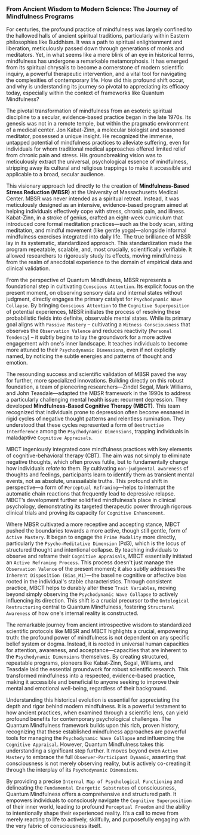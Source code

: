 ### From Ancient Wisdom to Modern Science: The Journey of Mindfulness Programs

For centuries, the profound practice of mindfulness was largely confined to the hallowed halls of ancient spiritual traditions, particularly within Eastern philosophies like Buddhism. It was a path to spiritual enlightenment and liberation, meticulously passed down through generations of monks and meditators. Yet, in what seems like a mere blink of an eye in historical terms, mindfulness has undergone a remarkable metamorphosis. It has emerged from its spiritual chrysalis to become a cornerstone of modern scientific inquiry, a powerful therapeutic intervention, and a vital tool for navigating the complexities of contemporary life. How did this profound shift occur, and why is understanding its journey so pivotal to appreciating its efficacy today, especially within the context of frameworks like Quantum Mindfulness?

The pivotal transformation of mindfulness from an esoteric spiritual discipline to a secular, evidence-based practice began in the late 1970s. Its genesis was not in a remote temple, but within the pragmatic environment of a medical center. Jon Kabat-Zinn, a molecular biologist and seasoned meditator, possessed a unique insight. He recognized the immense, untapped potential of mindfulness practices to alleviate suffering, even for individuals for whom traditional medical approaches offered limited relief from chronic pain and stress. His groundbreaking vision was to meticulously extract the universal, psychological essence of mindfulness, stripping away its cultural and religious trappings to make it accessible and applicable to a broad, secular audience.

This visionary approach led directly to the creation of **Mindfulness-Based Stress Reduction (MBSR)** at the University of Massachusetts Medical Center. MBSR was never intended as a spiritual retreat. Instead, it was meticulously designed as an intensive, evidence-based program aimed at helping individuals effectively cope with stress, chronic pain, and illness. Kabat-Zinn, in a stroke of genius, crafted an eight-week curriculum that introduced core formal meditation practices—such as the body scan, sitting meditation, and mindful movement (like gentle yoga)—alongside informal mindfulness exercises integrated into daily life. The true brilliance of MBSR lay in its systematic, standardized approach. This standardization made the program repeatable, scalable, and, most crucially, scientifically verifiable. It allowed researchers to rigorously study its effects, moving mindfulness from the realm of anecdotal experience to the domain of empirical data and clinical validation.

From the perspective of Quantum Mindfulness, MBSR represents a foundational step in cultivating `Conscious Attention`. Its explicit focus on the present moment, on observing sensory data and internal states without judgment, directly engages the primary catalyst for `Psychodynamic Wave Collapse`. By bringing `Conscious Attention` to the `Cognitive Superposition` of potential experiences, MBSR initiates the process of resolving these probabilistic fields into definite, observable mental states. While its primary goal aligns with `Passive Mastery` – cultivating a `Witness Consciousness` that observes the `Observation Valence` and reduces reactivity (`Personal Tendency`) – it subtly begins to lay the groundwork for a more active engagement with one's inner landscape. It teaches individuals to become more attuned to their `Psychodynamic Dimensions`, even if not explicitly named, by noticing the subtle energies and patterns of thought and emotion.

The resounding success and scientific validation of MBSR paved the way for further, more specialized innovations. Building directly on this robust foundation, a team of pioneering researchers—Zindel Segal, Mark Williams, and John Teasdale—adapted the MBSR framework in the 1990s to address a particularly challenging mental health issue: recurrent depression. They developed **Mindfulness-Based Cognitive Therapy (MBCT)**. This team recognized that individuals prone to depression often become ensnared in rigid cycles of negative thought patterns and relentless rumination. They understood that these cycles represented a form of `Destructive Interference` among the `Psychodynamic Dimensions`, trapping individuals in maladaptive `Cognitive Appraisals`.

MBCT ingeniously integrated core mindfulness practices with key elements of cognitive-behavioral therapy (CBT). The aim was not simply to eliminate negative thoughts, which often proves futile, but to fundamentally change how individuals *relate* to them. By cultivating `non-judgmental awareness` of thoughts and feelings, participants learn to identify them as transient mental events, not as absolute, unassailable truths. This profound shift in perspective—a form of `Perceptual Reframing`—helps to interrupt the automatic chain reactions that frequently lead to depressive relapse. MBCT’s development further solidified mindfulness’s place in clinical psychology, demonstrating its targeted therapeutic power through rigorous clinical trials and proving its capacity for `Cognitive Enhancement`.

Where MBSR cultivated a more receptive and accepting stance, MBCT pushed the boundaries towards a more active, though still gentle, form of `Active Mastery`. It began to engage the `Prime Modality` more directly, particularly the `Psycho-Meditative Dimension` (Pd3), which is the locus of structured thought and intentional collapse. By teaching individuals to observe and reframe their `Cognitive Appraisals`, MBCT essentially initiated an `Active Reframing Process`. This process doesn't just manage the `Observation Valence` of the present moment; it also subtly addresses the `Inherent Disposition (Bias_M1)`—the baseline cognitive or affective bias rooted in the individual's stable characteristics. Through consistent practice, MBCT helps to durably alter these `Trait Variables`, moving beyond simply observing the `Psychodynamic Wave Collapse` to actively influencing its direction. This shift is a crucial precursor to the `Ontological Restructuring` central to Quantum Mindfulness, fostering `Structural Awareness` of how one's internal reality is constructed.

The remarkable journey from ancient introspective wisdom to standardized scientific protocols like MBSR and MBCT highlights a crucial, empowering truth: the profound power of mindfulness is not dependent on any specific belief system or dogma. Instead, it is rooted in universal human capacities for attention, awareness, and acceptance—capacities that are inherent to the `Psychodynamic Dimensions` themselves. By creating structured, repeatable programs, pioneers like Kabat-Zinn, Segal, Williams, and Teasdale laid the essential groundwork for robust scientific research. This transformed mindfulness into a respected, evidence-based practice, making it accessible and beneficial to anyone seeking to improve their mental and emotional well-being, regardless of their background.

Understanding this historical evolution is essential for appreciating the depth and rigor behind modern mindfulness. It is a powerful testament to how ancient practices, when examined through a scientific lens, can yield profound benefits for contemporary psychological challenges. The Quantum Mindfulness framework builds upon this rich, proven history, recognizing that these established mindfulness approaches are powerful tools for managing the `Psychodynamic Wave Collapse` and influencing the `Cognitive Appraisal`. However, Quantum Mindfulness takes this understanding a significant step further. It moves beyond even `Active Mastery` to embrace the full `Observer-Participant Dynamic`, asserting that consciousness is not merely observing reality, but is actively co-creating it through the interplay of its `Psychodynamic Dimensions`.

By providing a precise `Internal Map of Psychological Functioning` and delineating the `Fundamental Energetic Substrates` of consciousness, Quantum Mindfulness offers a comprehensive and structured path. It empowers individuals to consciously navigate the `Cognitive Superposition` of their inner world, leading to profound `Perceptual Freedom` and the ability to intentionally shape their experienced reality. It’s a call to move from merely reacting to life to actively, skillfully, and purposefully engaging with the very fabric of consciousness itself.